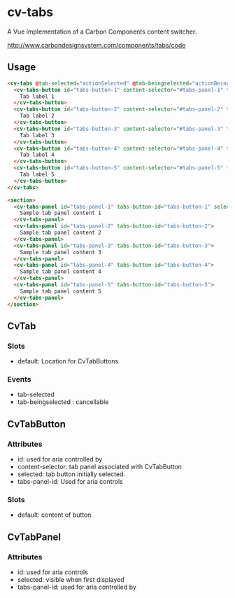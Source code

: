 # cv-tabs

A Vue implementation of a Carbon Components content switcher.

http://www.carbondesignsystem.com/components/tabs/code

## Usage

```html
<cv-tabs @tab-selected="actionSelected" @tab-beingselected="actionBeingSelected">
  <cv-tabs-button id="tabs-button-1" content-selector="#tabs-panel-1" tabs-panel-id="tabs-panel-5" selected>
    Tab label 1
  </cv-tabs-button>
  <cv-tabs-button id="tabs-button-2" content-selector="#tabs-panel-2" tabs-panel-id="tabs-panel-2">
    Tab label 2
  </cv-tabs-button>
  <cv-tabs-button id="tabs-button-3" content-selector="#tabs-panel-3" tabs-panel-id="tabs-panel-3">
    Tab label 3
  </cv-tabs-button>
  <cv-tabs-button id="tabs-button-4" content-selector="#tabs-panel-4" tabs-panel-id="tabs-panel-4">
    Tab label 4
  </cv-tabs-button>
  <cv-tabs-button id="tabs-button-5" content-selector="#tabs-panel-5" tabs-panel-id="tabs-panel-5">
    Tab label 5
  </cv-tabs-button>
</cv-tabs>

<section>
  <cv-tabs-panel id="tabs-panel-1" tabs-button-id="tabs-button-1" selected>
    Sample tab panel content 1
  </cv-tabs-panel>
  <cv-tabs-panel id="tabs-panel-2" tabs-button-id="tabs-button-2">
    Sample tab panel content 2
  </cv-tabs-panel>
  <cv-tabs-panel id="tabs-panel-3" tabs-button-id="tabs-button-3">
    Sample tab panel content 3
  </cv-tabs-panel>
  <cv-tabs-panel id="tabs-panel-4" tabs-button-id="tabs-button-4">
    Sample tab panel content 4
  </cv-tabs-panel>
  <cv-tabs-panel id="tabs-panel-5" tabs-button-id="tabs-button-5">
    Sample tab panel content 5
  </cv-tabs-panel>
</section>
```

## CvTab

### Slots

- default: Location for CvTabButtons

### Events

- tab-selected
- tab-beingselected : cancellable

## CvTabButton

### Attributes

- id: used for aria controlled by
- content-selector: tab panel associated with CvTabButton
- selected: tab button initially selected.
- tabs-panel-id: Used for aria controls

### Slots

- default: content of button

## CvTabPanel

### Attributes

- id: used for aria controls
- selected: visible when first displayed
- tabs-panel-id: used for aria controlled by
